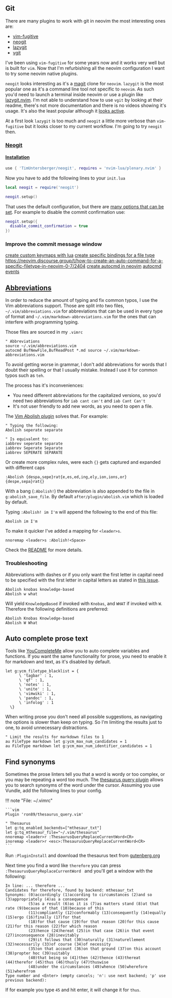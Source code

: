 
## Git

There are many plugins to work with git in neovim the most interesting ones are:

* [vim-fugitive](https://github.com/tpope/vim-fugitive)
* [neogit](#neogit)
* [lazygit](https://github.com/jesseduffield/lazygit)
* [vgit](https://github.com/tanvirtin/vgit.nvim)

I've been using `vim-fugitive` for some years now and it works very well but is built for `vim`. Now that I'm refurbishing all the neovim configuration I want to try some neovim native plugins.

`neogit` looks interesting as it's a [magit](https://magit.vc/) clone for `neovim`. `lazygit` is the most popular one as it's a command line tool not specific to `neovim`. As such you'd need to launch a terminal inside neovim or use a plugin like [lazygit.nvim](https://github.com/kdheepak/lazygit.nvim). I'm not able to understand how to use `vgit` by looking at their readme, there's not more documentation and there is no videos showing it's usage. It's also the least popular although it [looks active](https://github.com/tanvirtin/vgit.nvim/pulse).

At a first look `lazygit` is too much and `neogit` a little more verbose than `vim-fugitive` but it looks closer to my current workflow. I'm going to try `neogit` then.

### [Neogit](https://github.com/Neogit/neogit)

#### [Installation](https://github.com/TimUntersberger/neogit#installation)

```lua
use { 'TimUntersberger/neogit', requires = 'nvim-lua/plenary.nvim' }
```

Now you have to add the following lines to your `init.lua`

```lua
local neogit = require('neogit')

neogit.setup()
```

That uses the default configuration, but there are [many options that can be set](https://github.com/TimUntersberger/neogit#configuration). For example to disable the commit confirmation use:

```lua
neogit.setup({
  disable_commit_confirmation = true
})
```

### Improve the commit message window

[create custom keymaps with lua](https://blog.devgenius.io/create-custom-keymaps-in-neovim-with-lua-d1167de0f2c2)
[create specific bindings for a file type](https://stackoverflow.com/questions/72984648/neovim-lua-how-to-use-different-mappings-depending-on-file-type)
https://neovim.discourse.group/t/how-to-create-an-auto-command-for-a-specific-filetype-in-neovim-0-7/2404
[create autocmd in neovim](https://alpha2phi.medium.com/neovim-for-beginners-lua-autocmd-and-keymap-functions-3bdfe0bebe42)
[autocmd events](https://neovim.io/doc/user/autocmd.html#autocmd-events)


## [Abbreviations](https://davidxmoody.com/2014/better-vim-abbreviations/)

In order to reduce the amount of typing and fix common typos, I use the Vim
abbreviations support. Those are split into two files,
`~/.vim/abbreviations.vim` for abbreviations that can be used in every type of
format and `~/.vim/markdown-abbreviations.vim` for the ones that can interfere
with programming typing.

Those files are sourced in my `.vimrc`

```vim
" Abbreviations
source ~/.vim/abbreviations.vim
autocmd BufNewFile,BufReadPost *.md source ~/.vim/markdown-abbreviations.vim
```

To avoid getting worse in grammar, I don't add abbreviations for words that
I doubt their spelling or that I usually mistake. Instead I use it for common
typos such as `teh`.

The process has it's inconveniences:

* You need different abbreviations for the capitalized versions, so you'd need
    two abbreviations for `iab cant can't` and `iab Cant Can't`
* It's not user friendly to add new words, as you need to open a file.

The [Vim Abolish plugin](https://github.com/tpope/vim-abolish) solves that. For
example:

```vim
" Typing the following:
Abolish seperate separate

" Is equivalent to:
iabbrev seperate separate
iabbrev Seperate Separate
iabbrev SEPERATE SEPARATE
```

Or create more complex rules, were each `{}` gets captured and expanded with
different caps

```vim
:Abolish {despa,sepe}rat{e,es,ed,ing,ely,ion,ions,or}  {despe,sepa}rat{}
```

With a bang (`:Abolish!`) the abbreviation is also appended to the file in
`g:abolish_save_file`. By default `after/plugin/abolish.vim` which is loaded by
default.

Typing `:Abolish! im I'm` will append the following to the end of this file:

```vim
Abolish im I'm
```

To make it quicker I've added a mapping for `<leader>s`.

```vim
nnoremap <leader>s :Abolish!<Space>
```

Check the
[README](https://github.com/tpope/vim-abolish/blob/master/doc/abolish.txt) for
more details.

### Troubleshooting

Abbreviations with dashes or if you only want the first letter in capital need
to be specified with the first letter in capital letters as stated in [this
issue](https://github.com/tpope/vim-abolish/issues/30).

```vim
Abolish knobas knowledge-based
Abolish w what
```

Will yield `KnowledgeBased` if invoked with `Knobas`, and `WHAT` if invoked with
`W`. Therefore the following definitions are preferred:

```vim
Abolish Knobas Knowledge-based
Abolish W What
```

## Auto complete prose text

Tools like [YouCompleteMe](https://github.com/ycm-core/YouCompleteMe) allow you
to auto complete variables and functions. If you want the same functionality for
prose, you need to enable it for markdown and text, as it's disabled by default.

```vim
let g:ycm_filetype_blacklist = {
      \ 'tagbar' : 1,
      \ 'qf' : 1,
      \ 'notes' : 1,
      \ 'unite' : 1,
      \ 'vimwiki' : 1,
      \ 'pandoc' : 1,
      \ 'infolog' : 1
  \}
```

When writing prose you don't need all possible suggestions, as navigating the
options is slower than keep on typing. So I'm limiting the results just to one,
to avoid unnecessary distractions.

```vim
" Limit the results for markdown files to 1
au FileType markdown let g:ycm_max_num_candidates = 1
au FileType markdown let g:ycm_max_num_identifier_candidates = 1
```

## Find synonyms

Sometimes the prose linters tell you that a word is wordy or too complex, or you may be
repeating a word too much. The [thesaurus query
plugin](https://github.com/Ron89/thesaurus_query.vim) allows you to search
synonyms of the word under the cursor. Assuming you use Vundle, add the
following lines to your config.

!!! note "File: ~/.vimrc"

    ```vim
    Plugin 'ron89/thesaurus_query.vim'

    " Thesaurus
    let g:tq_enabled_backends=["mthesaur_txt"]
    let g:tq_mthesaur_file="~/.vim/thesaurus"
    nnoremap <leader>r :ThesaurusQueryReplaceCurrentWord<CR>
    inoremap <leader>r <esc>:ThesaurusQueryReplaceCurrentWord<CR>
    ```

Run `:PluginInstall` and download the thesaurus text from [gutenberg.org](http://www.gutenberg.org/files/3202/files/)

Next time you find a word like `therefore` you can press
`:ThesaurusQueryReplaceCurrentWord
` and you'll get a window with the following:

```
In line: ... therefore ...
Candidates for therefore, found by backend: mthesaur_txt
Synonyms: (0)accordingly (1)according to circumstances (2)and so (3)appropriately (4)as a consequence
          (5)as a result (6)as it is (7)as matters stand (8)at that rate (9)because of that (10)because of this
          (11)compliantly (12)conformably (13)consequently (14)equally (15)ergo (16)finally (17)for that
          (18)for that cause (19)for that reason (20)for this cause (21)for this reason (22)for which reason
          (23)hence (24)hereat (25)in that case (26)in that event (27)inconsequence (28)inevitably
          (29)it follows that (30)naturally (31)naturellement (32)necessarily (33)of course (34)of necessity
          (35)on that account (36)on that ground (37)on this account (38)propter hoc (39)suitably
          (40)that being so (41)then (42)thence (43)thereat (44)therefor (45)thus (46)thusly (47)thuswise
          (48)under the circumstances (49)whence (50)wherefore (51)wherefrom
Type number and <Enter> (empty cancels; 'n': use next backend; 'p' use previous backend):
```

If for example you type `45` and hit enter, it will change it for `thus`.


